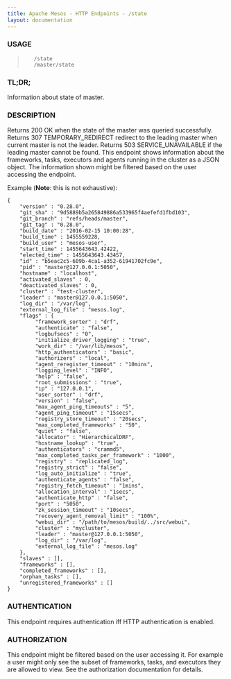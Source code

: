 ```yaml
---
title: Apache Mesos - HTTP Endpoints - /state
layout: documentation
---
```

<!--- This is an automatically generated file. DO NOT EDIT! --->

### USAGE ###
>        /state
>        /master/state

### TL;DR; ###
Information about state of master.

### DESCRIPTION ###
Returns 200 OK when the state of the master was queried successfully.
Returns 307 TEMPORARY_REDIRECT redirect to the leading master when
current master is not the leader.
Returns 503 SERVICE_UNAVAILABLE if the leading master cannot be
found.
This endpoint shows information about the frameworks, tasks,
executors and agents running in the cluster as a JSON object.
The information shown might be filtered based on the user
accessing the endpoint.

Example (**Note**: this is not exhaustive):

```
{
    "version" : "0.28.0",
    "git_sha" : "9d5889b5a265849886a533965f4aefefd1fbd103",
    "git_branch" : "refs/heads/master",
    "git_tag" : "0.28.0",
    "build_date" : "2016-02-15 10:00:28",
    "build_time" : 1455559228,
    "build_user" : "mesos-user",
    "start_time" : 1455643643.42422,
    "elected_time" : 1455643643.43457,
    "id" : "b5eac2c5-609b-4ca1-a352-61941702fc9e",
    "pid" : "master@127.0.0.1:5050",
    "hostname" : "localhost",
    "activated_slaves" : 0,
    "deactivated_slaves" : 0,
    "cluster" : "test-cluster",
    "leader" : "master@127.0.0.1:5050",
    "log_dir" : "/var/log",
    "external_log_file" : "mesos.log",
    "flags" : {
         "framework_sorter" : "drf",
         "authenticate" : "false",
         "logbufsecs" : "0",
         "initialize_driver_logging" : "true",
         "work_dir" : "/var/lib/mesos",
         "http_authenticators" : "basic",
         "authorizers" : "local",
         "agent_reregister_timeout" : "10mins",
         "logging_level" : "INFO",
         "help" : "false",
         "root_submissions" : "true",
         "ip" : "127.0.0.1",
         "user_sorter" : "drf",
         "version" : "false",
         "max_agent_ping_timeouts" : "5",
         "agent_ping_timeout" : "15secs",
         "registry_store_timeout" : "20secs",
         "max_completed_frameworks" : "50",
         "quiet" : "false",
         "allocator" : "HierarchicalDRF",
         "hostname_lookup" : "true",
         "authenticators" : "crammd5",
         "max_completed_tasks_per_framework" : "1000",
         "registry" : "replicated_log",
         "registry_strict" : "false",
         "log_auto_initialize" : "true",
         "authenticate_agents" : "false",
         "registry_fetch_timeout" : "1mins",
         "allocation_interval" : "1secs",
         "authenticate_http" : "false",
         "port" : "5050",
         "zk_session_timeout" : "10secs",
         "recovery_agent_removal_limit" : "100%",
         "webui_dir" : "/path/to/mesos/build/../src/webui",
         "cluster" : "mycluster",
         "leader" : "master@127.0.0.1:5050",
         "log_dir" : "/var/log",
         "external_log_file" : "mesos.log"
    },
    "slaves" : [],
    "frameworks" : [],
    "completed_frameworks" : [],
    "orphan_tasks" : [],
    "unregistered_frameworks" : []
}
```


### AUTHENTICATION ###
This endpoint requires authentication iff HTTP authentication is
enabled.

### AUTHORIZATION ###
This endpoint might be filtered based on the user accessing it.
For example a user might only see the subset of frameworks,
tasks, and executors they are allowed to view.
See the authorization documentation for details.